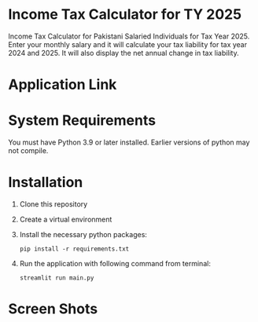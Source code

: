 # Income Tax Calculator for TY 2025
Income Tax Calculator for Pakistani Salaried Individuals for Tax Year 2025.
Enter your monthly salary and it will calculate your tax liability for tax year 2024 and 2025. It will also display the net annual change in tax liability.

# Application Link


# System Requirements
You must have Python 3.9 or later installed. Earlier versions of python may not compile.

# Installation
1.  Clone this repository
2. Create a virtual environment
3. Install the necessary python packages:

   `pip install -r requirements.txt`
5. Run the application with following command from terminal:

   `streamlit run main.py`

# Screen Shots

